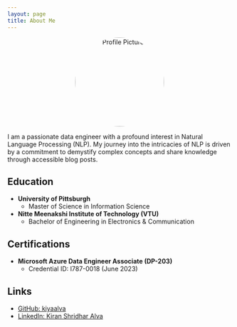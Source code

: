 ```yaml
---
layout: page
title: About Me
---
```


<p align="center">
  <img src="/assets/image/profile.jpeg" alt="Profile Picture" width="200" style="border-radius: 50%;">
</p>

<p class="lead">
  I am a passionate data engineer with a profound interest in Natural Language Processing (NLP). My journey into the intricacies of NLP is driven by a commitment to demystify complex concepts and share knowledge through accessible blog posts.
</p>

## Education

*   **University of Pittsburgh**
    *   Master of Science in Information Science
*   **Nitte Meenakshi Institute of Technology (VTU)**
    *   Bachelor of Engineering in Electronics & Communication

## Certifications

*   **Microsoft Azure Data Engineer Associate (DP-203)**
    *   Credential ID: I787-0018 (June 2023)

## Links

*   [GitHub: kiyaalva](https://github.com/kiyaalva/)
*   [LinkedIn: Kiran Shridhar Alva](https://www.linkedin.com/in/kiran-shridhar-alva-2255b9171/)


